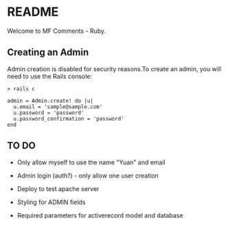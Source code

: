 # README

Welcome to MF Comments - Ruby.

## Creating an Admin

Admin creation is disabled for security reasons.To create an admin, you will need to use the Rails console:

```
> rails c

admin = Admin.create! do |u|
  u.email = 'sample@sample.com'
  u.password = 'password'
  u.password_confirmation = 'password'
end
```

## TO DO

* Only allow myself to use the name "Yuan" and email

* Admin login (auth?) - only allow one user creation

* Deploy to test apache server

* Styling for ADMIN fields

* Required parameters for activerecord model and database